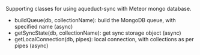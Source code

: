 Supporting classes for using aqueduct-sync with Meteor mongo database.

 * buildQueue(db, collectionName): build the MongoDB queue, with specified name (async)
 * getSyncState(db, collectionName): get sync storage object (async)
 * getLocalConnection(db, pipes): local connection, with collections as per pipes (async)

